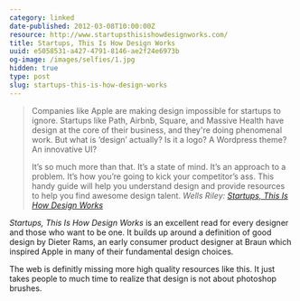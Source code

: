 ```yaml
---
category: linked
date-published: 2012-03-08T10:00:00Z
resource: http://www.startupsthisishowdesignworks.com/
title: Startups, This Is How Design Works
uuid: e5058531-a427-4791-8146-ae2f24e6973b
og-image: /images/selfies/1.jpg
hidden: true
type: post
slug: startups-this-is-how-design-works
---
```


> Companies like Apple are making design impossible for startups to ignore. Startups like Path,
> Airbnb, Square, and Massive Health have design at the core of their business, and they're
> doing phenomenal work. But what is ‘design’ actually? Is it a logo? A Wordpress theme? An
> innovative UI?
>
> It’s so much more than that. It’s a state of mind. It’s an approach to
> a problem. It’s how you’re going to kick your competitor’s ass. This handy guide will help
> you understand design and provide resources to help you find awesome design talent.
> <cite>Wells Riley: <a href="http://startupsthisishowdesignworks.com">Startups, This Is How Design Works</a></cite>

*Startups, This Is How Design Works* is an excellent read for every designer and those
who want to be one. It builds up around a definition of good design by Dieter Rams, an early consumer
product designer at Braun which inspired Apple in many of their fundamental design choices.

The web is definitly missing more high quality resources like this.
It just takes people to much time to realize that design is not about photoshop brushes.
